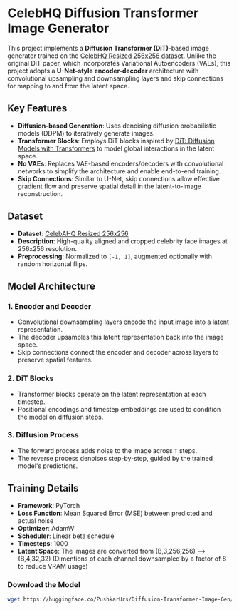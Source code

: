 # CelebHQ Diffusion Transformer Image Generator

This project implements a **Diffusion Transformer (DiT)**-based image generator trained on the [CelebHQ Resized 256x256 dataset](https://www.kaggle.com/datasets/badasstechie/celebahq-resized-256x256). Unlike the original DiT paper, which incorporates Variational Autoencoders (VAEs), this project adopts a **U-Net-style encoder-decoder** architecture with convolutional upsampling and downsampling layers and skip connections for mapping to and from the latent space.

## Key Features

- **Diffusion-based Generation**: Uses denoising diffusion probabilistic models (DDPM) to iteratively generate images.
- **Transformer Blocks**: Employs DiT blocks inspired by [DiT: Diffusion Models with Transformers](https://arxiv.org/abs/2212.09748) to model global interactions in the latent space.
- **No VAEs**: Replaces VAE-based encoders/decoders with convolutional networks to simplify the architecture and enable end-to-end training.
- **Skip Connections**: Similar to U-Net, skip connections allow effective gradient flow and preserve spatial detail in the latent-to-image reconstruction.

## Dataset

- **Dataset**: [CelebAHQ Resized 256x256](https://www.kaggle.com/datasets/badasstechie/celebahq-resized-256x256)
- **Description**: High-quality aligned and cropped celebrity face images at 256x256 resolution.
- **Preprocessing**: Normalized to `[-1, 1]`, augmented optionally with random horizontal flips.

## Model Architecture

### 1. **Encoder and Decoder**

- Convolutional downsampling layers encode the input image into a latent representation.
- The decoder upsamples this latent representation back into the image space.
- Skip connections connect the encoder and decoder across layers to preserve spatial features.

### 2. **DiT Blocks**

- Transformer blocks operate on the latent representation at each timestep.
- Positional encodings and timestep embeddings are used to condition the model on diffusion steps.

### 3. **Diffusion Process**

- The forward process adds noise to the image across `T` steps.
- The reverse process denoises step-by-step, guided by the trained model's predictions.

## Training Details

- **Framework**: PyTorch
- **Loss Function**: Mean Squared Error (MSE) between predicted and actual noise
- **Optimizer**: AdamW
- **Scheduler**: Linear beta schedule
- **Timesteps**: 1000
- **Latent Space**: The images are converted from (B,3,256,256) --> (B,4,32,32) (Dimentions of each channel downsampled by a factor of 8 to reduce VRAM usage) 


### Download the Model
```Bash
wget https://huggingface.co/PushkarUrs/Diffusion-Transformer-Image-Gen/resolve/main/dit_final_12_f_250.pth
